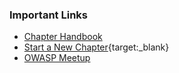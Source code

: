 ### Important Links
* [Chapter Handbook](/www-policy/rules-of-procedure/chapter-handbook)
* [Start a New Chapter](https://owasporg.atlassian.net/servicedesk/customer/portal/7/group/18/create/73){target:_blank}
* [OWASP Meetup](https://owasp.meetup.com)
